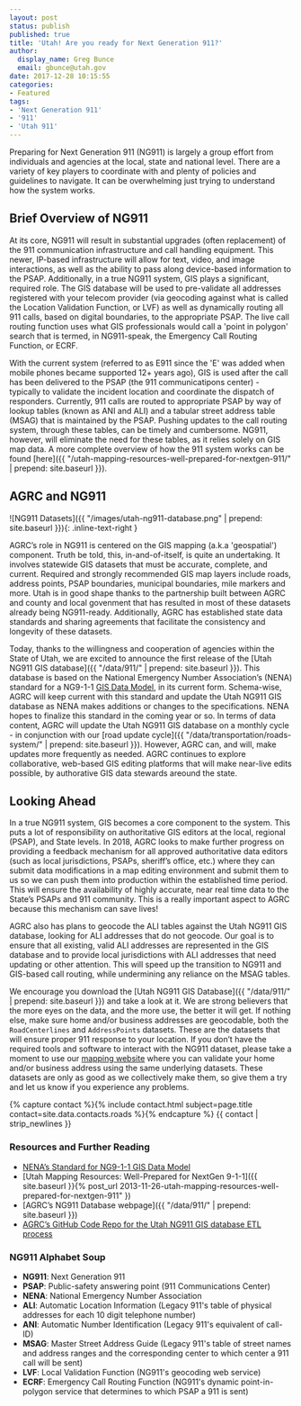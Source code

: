 ```yaml
---
layout: post
status: publish
published: true
title: 'Utah! Are you ready for Next Generation 911?'
author:
  display_name: Greg Bunce
  email: gbunce@utah.gov
date: 2017-12-28 10:15:55
categories:
- Featured
tags:
- 'Next Generation 911'
- '911'
- 'Utah 911'
---
```

Preparing for Next Generation 911 (NG911) is largely a group effort from individuals and agencies at the local, state and national level. There are a variety of key players to coordinate with and plenty of policies and guidelines to navigate. It can be overwhelming just trying to understand how the system works.

## Brief Overview of NG911

At its core, NG911 will result in substantial upgrades (often replacement) of the 911 communication infrastructure and call handling equipment. This newer, IP-based infrastructure will allow for text, video, and image interactions, as well as the ability to pass along device-based information to the PSAP. Additionally, in a true NG911 system, GIS plays a significant, required role. The GIS database will be used to pre-validate all addresses registered with your telecom provider (via geocoding against what is called the Location Validation Function, or LVF) as well as dynamically routing all 911 calls, based on digital boundaries, to the appropriate PSAP. The live call routing function uses what GIS professionals would call a 'point in polygon' search that is termed, in NG911-speak, the Emergency Call Routing Function, or ECRF.

With the current system (referred to as E911 since the 'E' was added when mobile phones became supported 12+ years ago), GIS is used after the call has been delivered to the PSAP (the 911 communicatipons center) - typically to validate the incident location and coordinate the dispatch of responders. Currently, 911 calls are routed to appropriate PSAP by way of lookup tables (known as ANI and ALI) and a tabular street address table (MSAG) that is maintained by the PSAP. Pushing updates to the call routing system, through these tables, can be timely and cumbersome.  NG911, however, will eliminate the need for these tables, as it relies solely on GIS map data. A more complete overview of how the 911 system works can be found [here]({{ "/utah-mapping-resources-well-prepared-for-nextgen-911/" | prepend: site.baseurl }}).

## AGRC and NG911
![NG911 Datasets]({{ "/images/utah-ng911-database.png" | prepend: site.baseurl }}){: .inline-text-right }

AGRC’s role in NG911 is centered on the GIS mapping (a.k.a 'geospatial') component. Truth be told, this, in-and-of-itself, is quite an undertaking. It involves statewide GIS datasets that must be accurate, complete, and current. Required and strongly recommended GIS map layers include roads, address points, PSAP boundaries, municipal boundaries, mile markers and more. Utah is in good shape thanks to the partnership built between AGRC and county and local govenment that has resulted in most of these datasets already being NG911-ready. Additionally, AGRC has established state data standards and sharing agreements that facilitate the consistency and longevity of these datasets.

Today, thanks to the willingness and cooperation of agencies within the State of Utah, we are excited to announce the first release of the [Utah NG911 GIS database]({{ "/data/911/" | prepend: site.baseurl }}). This database is based on the National Emergency Number Association’s (NENA) standard for a NG9-1-1 [GIS Data Model](https://dev.nena.org/higherlogic/ws/public/download/9828/20161206_NG9-1-1%20GIS%20Data%20Model_PubRvw.pdf), in its current form. Schema-wise, AGRC will keep current with this standard and update the Utah NG911 GIS database as NENA makes additions or changes to the specifications. NENA hopes to finalize this standard in the coming year or so.  In terms of data content, AGRC will update the Utah NG911 GIS database on a monthly cycle - in conjunction with our [road update cycle]({{ "/data/transportation/roads-system/" | prepend: site.baseurl }}). However, AGRC can, and will, make updates more frequently as needed. AGRC continues to explore collaborative, web-based GIS editing platforms that will make near-live edits possible, by authorative GIS data stewards areound the state.

## Looking Ahead

In a true NG911 system, GIS becomes a core component to the system. This puts a lot of responsibility on authoritative GIS editors at the local, regional (PSAP), and State levels. In 2018, AGRC looks to make further progress on providing a feedback mechanism for all approved authoritative data editors (such as local jurisdictions, PSAPs, sheriff’s office, etc.) where they can submit data modifications in a map editing environment and submit them to us so we can push them into production within the established time period. This will ensure the availability of highly accurate, near real time data to the State’s PSAPs and 911 community.  This is a really important aspect to AGRC because this mechanism can save lives!

AGRC also has plans to geocode the ALI tables against the Utah NG911 GIS database, looking for ALI addresses that do not geocode. Our goal is to ensure that all existing, valid ALI addresses are represented in the GIS database and to provide local jurisdictions with ALI addresses that need updating or other attention. This will speed up the transition to NG911 and GIS-based call routing, while undermining any reliance on the MSAG tables.

We encourage you download the [Utah NG911 GIS Database]({{ "/data/911/" | prepend: site.baseurl }}) and take a look at it. We are strong believers that the more eyes on the data, and the more use, the better it will get. If nothing else, make sure home and/or business addresses are geocodable, both the `RoadCenterlines` and `AddressPoints` datasets. These are the datasets that will ensure proper 911 response to your location. If you don’t have the required tools and software to interact with the NG911 dataset, please take a moment to use our [mapping website](http://atlas.utah.gov/) where you can validate your home and/or business address using the same underlying datasets. These datasets are only as good as we collectively make them, so give them a try and let us know if you experience any problems.

{% capture contact %}{% include contact.html subject=page.title contact=site.data.contacts.roads %}{% endcapture %}
{{ contact | strip_newlines }}

### Resources and Further Reading

- [NENA’s Standard for NG9-1-1 GIS Data Model](https://dev.nena.org/higherlogic/ws/public/download/9828/20161206_NG9-1-1%20GIS%20Data%20Model_PubRvw.pdf)
- [Utah Mapping Resources: Well-Prepared for NextGen 9-1-1]({{ site.baseurl }}{% post_url 2013-11-26-utah-mapping-resources-well-prepared-for-nextgen-911" })
- [AGRC’s NG911 Database webpage]({{ "/data/911/" | prepend: site.baseurl }})
- [AGRC’s GitHub Code Repo for the Utah NG911 GIS database ETL process](https://github.com/gregbunce/NextGen911UtahGISDataLoader)

### NG911 Alphabet Soup 

- **NG911**: Next Generation 911
- **PSAP**: Public-safety answering point (911 Communications Center)
- **NENA**: National Emergency Number Association
- **ALI**: Automatic Location Information (Legacy 911's table of physical addresses for each 10 digit telephone number)
- **ANI**: Automatic Number Identification (Legacy 911's equivalent of call-ID)
- **MSAG**: Master Street Address Guide (Legacy 911's table of street names and address ranges and the corresponding center to which center a 911 call will be sent)
- **LVF**: Local Validation Function (NG911's geocoding web service)
- **ECRF**: Emergency Call Routing Function (NG911's dynamic point-in-polygon service that determines to which PSAP a 911 is sent)
